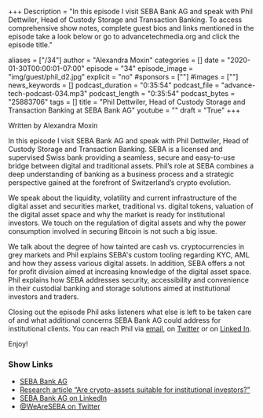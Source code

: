 +++
Description = "In this episode I visit SEBA Bank AG and speak with Phil Dettwiler, Head of Custody Storage and Transaction Banking. To access comprehensive show notes, complete guest bios and links mentioned in the episode take a look below or go to advancetechmedia.org and click the episode title."

aliases = ["/34"]
author = "Alexandra Moxin"
categories = []
date = "2020-01-30T00:00:01-07:00"
episode = "34"
episode_image = "img/guest/phil_d2.jpg"
explicit = "no"
#sponsors = [""]
#images = [""]
news_keywords = []
podcast_duration = "0:35:54"
podcast_file = "advance-tech-podcast-034.mp3"
podcast_length = "0:35:54"
podcast_bytes = "25883706"
tags = []
title = "Phil Dettwiler, Head of Custody Storage and Transaction Banking at SEBA Bank AG"
youtube = ""
draft = "True"
+++

Written by Alexandra Moxin

In this episode I visit SEBA Bank AG and speak with Phil Dettwiler, Head of Custody Storage and Transaction Banking. SEBA is a licensed and supervised Swiss bank providing a seamless, secure and easy-to-use bridge between digital and traditional assets. Phil’s role at SEBA combines a deep understanding of banking as a business process and a strategic perspective gained at the forefront of Switzerland’s crypto evolution.
 
 We speak about the liquidity, volatility and current infrastructure of the digital asset and securities market, traditional vs. digital tokens, valuation of the digital asset space and why the market is ready for institutional investors. We touch on the regulation of digital assets and why the power consumption involved in securing Bitcoin is not such a big issue.
 
We talk about the degree of how tainted are cash vs. cryptocurrencies in grey markets and Phil explains SEBA's custom tooling regarding KYC, AML and how they assess various digital assets. In addition, SEBA offers a not for profit division aimed at increasing knowledge of the digital asset space. Phil explains how SEBA addresses security, accessibility and convenience in their custodial banking and storage solutions aimed at institutional investors and traders.
 
 Closing out the episode Phil asks listeners what else is left to be taken care of and what additional concerns SEBA Bank AG could address for institutional clients. You can reach Phil via [email](mailto:phil.dettwiler@seba.swiss), on [Twitter](https://twitter.com/Phil_Det) or on [Linked In](https://www.linkedin.com/in/philipp-e-dettwiler-b590883/).

Enjoy!

### Show Links

* [SEBA Bank AG](https://www.seba.swiss/)
* [Research article “Are crypto-assets suitable for institutional investors?”](https://www.seba.swiss/research/are-crypto-assets-suitable-for-institutional-investors)
* [SEBA Bank AG on LinkedIn](https://www.linkedin.com/company/weareseba/)
* [@WeAreSEBA on Twitter](https://twitter.com/WeAreSEBA)
